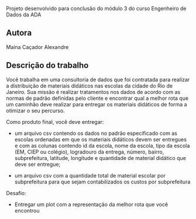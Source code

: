 Projeto desenvolvido para conclusão do módulo 3 do curso Engenheiro de Dados da ADA

## Autora
Maína Caçador Alexandre

## Descrição do trabalho
Você trabalha em uma consultoria de dados que foi contratada para realizar a distribuição de materiais didáticos nas escolas da cidade do Rio de Janeiro. Sua missão é realizar tratamentos nos dados de acordo com as normas de padrão definidas pelo cliente e encontrar qual a melhor rota que um caminhão deve realizar para entregar os materiais didáticos de forma a otimizar o seu percurso. 

Como produto final, você deve entregar:
- um arquivo csv contendo os dados no padrão especificado com as escolas ordenadas em que os materiais didáticos devem ser entregues e com as colunas contendo id da escola, nome da escola, tipo da escola (EM, CIEP ou colégio), logradouro da entrega, número, bairro, subprefeitura, latitude, longitude e quantidade de material didático que deve ser entregue;

- um arquivo csv com a quantidade total de material escolar por subprefeitura para que sejam contabilizados os custos por subprefeitura

Desafio:

- Entregar um plot com a representação da melhor rota que você encontrou